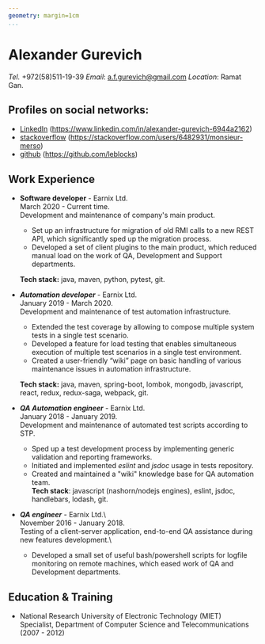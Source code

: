 ```yaml
---
geometry: margin=1cm
...
```


# Alexander Gurevich

*Tel.* +972(58)511-19-39 *Email*: a.f.gurevich@gmail.com *Location*: Ramat Gan.

## Profiles on social networks:

* [LinkedIn](https://www.linkedin.com/in/alexander-gurevich-6944a2162/) (https://www.linkedin.com/in/alexander-gurevich-6944a2162)
* [stackoverflow](https://stackoverflow.com/users/6482931/monsieur-merso) (https://stackoverflow.com/users/6482931/monsieur-merso)
* [github](https://github.com/leblocks) (https://github.com/leblocks)

## Work Experience
*   **Software developer** - Earnix Ltd.\
    March 2020 - Current time.\
    Development and maintenance of company's main product.
    * Set up an infrastructure for migration of old RMI calls to a new REST API, which significantly sped up the migration process.
    * Developed a set of client plugins to the main product, which reduced manual load on the work of QA, Development and Support departments.

    **Tech stack:** java, maven, python, pytest, git.

*   ***Automation developer*** - Earnix Ltd.\
    January 2019 - March 2020.\
    Development and maintenance of test automation infrastructure.
    * Extended the test coverage by allowing to compose multiple system tests in a single test scenario.
    * Developed a feature for load testing that enables simultaneous execution of multiple test scenarios in a single test environment.
    * Created a user-friendly “wiki” page on basic handling of various maintenance issues in automation infrastructure.

    **Tech stack:** java, maven, spring-boot, lombok, mongodb, javascript, react, redux, redux-saga, webpack, git.

*   ***QA Automation engineer*** - Earnix Ltd.\
    January 2018 - January 2019.\
    Development and maintenance of automated test scripts according to STP.
    * Sped up a test development process by implementing generic validation and reporting frameworks.
    * Initiated and implemented *eslint* and *jsdoc* usage in tests repository.
    * Created and maintained a "wiki" knowledge base for QA automation team.                                                                                                  
    **Tech stack**: javascript (nashorn/nodejs engines), eslint, jsdoc, handlebars, lodash, git.                                                                            
*   ***QA engineer*** - Earnix Ltd.\                                                                                                                                        
    November 2016 - January 2018.\
    Testing of a client-server application, end-to-end QA assistance during new features development.\
    * Developed a small set of useful bash/powershell scripts for logfile monitoring on remote machines, which eased work of QA and Development departments.

## Education & Training
* National Research University of Electronic Technology (MIET)\
Specialist, Department of Computer Science and Telecommunications (2007 - 2012)
